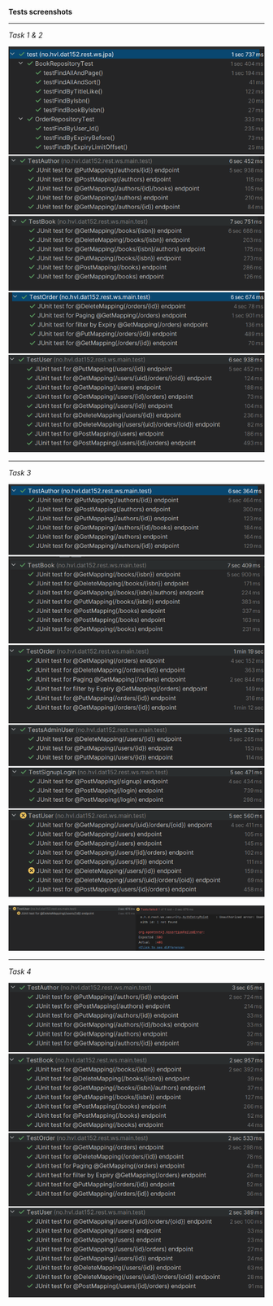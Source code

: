 **Tests screenshots**

---
*Task 1 & 2*

![img_1.png](screenshots/img_1.png)
![img_6.png](screenshots/img_6.png)
![img_7.png](screenshots/img_7.png)
![img_4.png](screenshots/img_4.png)
![img_5.png](screenshots/img_5.png)

---
*Task 3*

![img_8.png](screenshots/img_8.png)
![img_9.png](screenshots/img_9.png)
![img_10.png](screenshots/img_10.png)
![img_11.png](screenshots/img_11.png)
![img_12.png](screenshots/img_12.png)
![img_13.png](screenshots/img_13.png)

![img_14.png](screenshots/img_14.png)

---
*Task 4*

![img_16.png](screenshots/img_16.png)
![img_17.png](screenshots/img_17.png)
![img_18.png](screenshots/img_18.png)
![img_15.png](screenshots/img_15.png)
